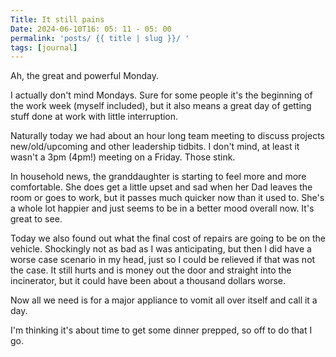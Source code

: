 ```yaml
---
Title: It still pains
Date: 2024-06-10T16: 05: 11 - 05: 00
permalink: 'posts/ {{ title | slug }}/ '
tags: [journal]
---
```

Ah, the great and powerful Monday.

I actually don't mind Mondays. Sure for some people it's the beginning of the work week (myself included), but it also means a great day of getting stuff done at work with little interruption.

Naturally today we had about an hour long team meeting to discuss projects new/old/upcoming and other leadership tidbits. I don't mind, at least it wasn't a 3pm (4pm!) meeting on a Friday. Those stink.

In household news, the granddaughter is starting to feel more and more comfortable. She does get a little upset and sad when her Dad leaves the room or goes to work, but it passes much quicker now than it used to. She's a whole lot happier and just seems to be in a better mood overall now. It's great to see.

Today we also found out what the final cost of repairs are going to be on the vehicle. Shockingly not as bad as I was anticipating, but then I did have a worse case scenario in my head, just so I could be relieved if that was not the case. It still hurts and is money out the door and straight into the incinerator, but it could have been about a thousand dollars worse.

Now all we need is for a major appliance to vomit all over itself and call it a day.

I'm thinking it's about time to get some dinner prepped, so off to do that I go.